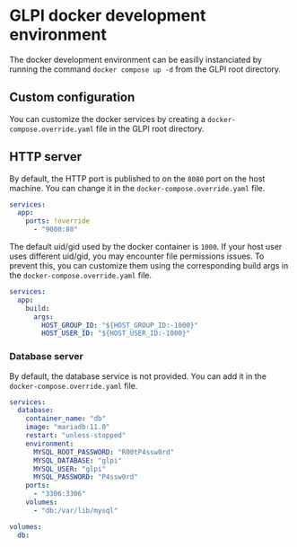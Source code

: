 # GLPI docker development environment

The docker development environment can be easilly instanciated by running the command `docker compose up -d`
from the GLPI root directory.

## Custom configuration

You can customize the docker services by creating a `docker-compose.override.yaml` file in the GLPI root directory.

## HTTP server

By default, the HTTP port is published to on the `8080` port on the host machine.
You can change it in the `docker-compose.override.yaml` file.

```yaml
services:
  app:
    ports: !override
      - "9000:80"
```

The default uid/gid used by the docker container is `1000`. If your host user uses different uid/gid, you may encounter
file permissions issues. To prevent this, you can customize them using the corresponding build args in
the `docker-compose.override.yaml` file.

```yaml
services:
  app:
    build:
      args:
        HOST_GROUP_ID: "${HOST_GROUP_ID:-1000}"
        HOST_USER_ID: "${HOST_USER_ID:-1000}"
```

### Database server

By default, the database service is not provided. You can add it in the `docker-compose.override.yaml` file.

```yaml
services:
  database:
    container_name: "db"
    image: "mariadb:11.0"
    restart: "unless-stopped"
    environment:
      MYSQL_ROOT_PASSWORD: "R00tP4ssw0rd"
      MYSQL_DATABASE: "glpi"
      MYSQL_USER: "glpi"
      MYSQL_PASSWORD: "P4ssw0rd"
    ports:
      - "3306:3306"
    volumes:
      - "db:/var/lib/mysql"

volumes:
  db:
```
